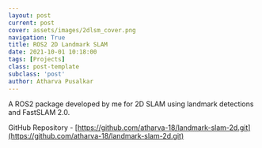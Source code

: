```yaml
---
layout: post
current: post
cover: assets/images/2dlsm_cover.png
navigation: True
title: ROS2 2D Landmark SLAM
date: 2021-10-01 10:18:00
tags: [Projects]
class: post-template
subclass: 'post'
author: Atharva Pusalkar
---
```


A ROS2 package developed by me for 2D SLAM using landmark detections and FastSLAM 2.0.

GitHub Repository - [https://github.com/atharva-18/landmark-slam-2d.git](https://github.com/atharva-18/landmark-slam-2d.git)
